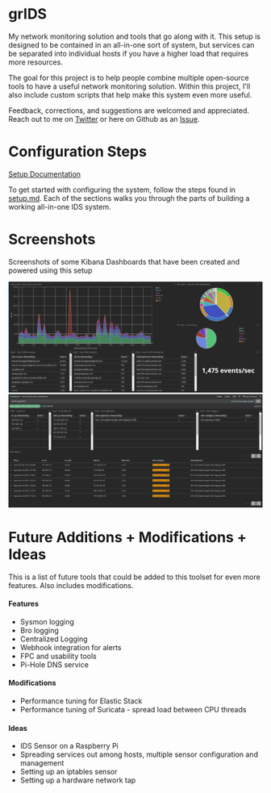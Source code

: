 # grIDS
My network monitoring solution and tools that go along with it. This setup is designed to be contained in an all-in-one sort of system, but services can be separated into individual hosts if you have a higher load that requires more resources.

The goal for this project is to help people combine multiple open-source tools to have a useful network monitoring solution. Within this project, I'll also include custom scripts that help make this system even more useful.

Feedback, corrections, and suggestions are welcomed and appreciated. Reach out to me on [Twitter](https://www.twitter.com/0xgradius) or here on Github as an [Issue](https://github.com/gradiuscypher/grIDS/issues).

# Configuration Steps

[Setup Documentation](docs/setup.md)

To get started with configuring the system, follow the steps found in [setup.md](docs/setup.md). Each of the sections walks you through the parts of building a working all-in-one IDS system.

# Screenshots
Screenshots of some Kibana Dashboards that have been created and powered using this setup

![DASH1](docs/images/overview_dash.PNG)
![DASH2](docs/images/dashboard_alert_exploration.PNG)

# Future Additions + Modifications + Ideas
This is a list of future tools that could be added to this toolset for even more features. Also includes modifications.

#### Features
* Sysmon logging
* Bro logging
* Centralized Logging
* Webhook integration for alerts
* FPC and usability tools
* Pi-Hole DNS service

#### Modifications
* Performance tuning for Elastic Stack
* Performance tuning of Suricata - spread load between CPU threads

#### Ideas
* IDS Sensor on a Raspberry Pi
* Spreading services out among hosts, multiple sensor configuration and management
* Setting up an iptables sensor
* Setting up a hardware network tap
